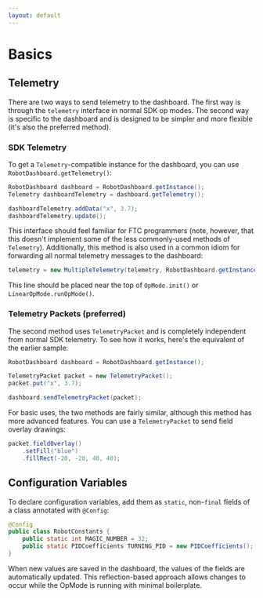 ```yaml
---
layout: default
---
```


# Basics

## Telemetry

There are two ways to send telemetry to the dashboard. The first way is through the `telemetry` interface in normal SDK op modes. The second way is specific to the dashboard and is designed to be simpler and more flexible (it's also the preferred method).

### SDK Telemetry

To get a `Telemetry`-compatible instance for the dashboard, you can use `RobotDashboard.getTelemetry()`:

```java
RobotDashboard dashboard = RobotDashboard.getInstance();
Telemetry dashboardTelemetry = dashboard.getTelemetry();

dashboardTelemetry.addData("x", 3.7);
dashboardTelemetry.update();
```

This interface should feel familiar for FTC programmers (note, however, that this doesn't implement some of the less commonly-used methods of `Telemetry`). Additionally, this method is also used in a common idiom for forwarding all normal telemetry messages to the dashboard: 

```java
telemetry = new MultipleTelemetry(telemetry, RobotDashboard.getInstance().getTelemetry());
```

This line should be placed near the top of `OpMode.init()` or `LinearOpMode.runOpMode()`.

### Telemetry Packets (preferred)

The second method uses `TelemetryPacket` and is completely independent from normal SDK telemetry. To see how it works, here's the equivalent of the earlier sample:

```java
RobotDashboard dashboard = RobotDashboard.getInstance();

TelemetryPacket packet = new TelemetryPacket();
packet.put("x", 3.7);

dashboard.sendTelemetryPacket(packet);
```

For basic uses, the two methods are fairly similar, although this method has more advanced features. You can use a `TelemetryPacket` to send field overlay drawings:

```java
packet.fieldOverlay()
    .setFill("blue")
    .fillRect(-20, -20, 40, 40);
```

## Configuration Variables

To declare configuration variables, add them as `static`, non-`final` fields of a class annotated with `@Config`:

```java
@Config
public class RobotConstants {
    public static int MAGIC_NUMBER = 32;
    public static PIDCoefficients TURNING_PID = new PIDCoefficients();
}
```

When new values are saved in the dashboard, the values of the fields are automatically updated. This reflection-based approach allows changes to occur while the OpMode is running with minimal boilerplate.